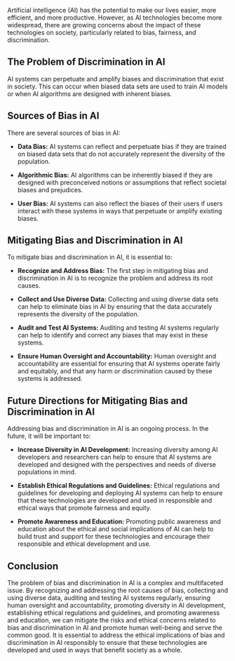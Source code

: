 

Artificial intelligence (AI) has the potential to make our lives easier, more efficient, and more productive. However, as AI technologies become more widespread, there are growing concerns about the impact of these technologies on society, particularly related to bias, fairness, and discrimination.

The Problem of Discrimination in AI
-----------------------------------

AI systems can perpetuate and amplify biases and discrimination that exist in society. This can occur when biased data sets are used to train AI models or when AI algorithms are designed with inherent biases.

Sources of Bias in AI
---------------------

There are several sources of bias in AI:

* **Data Bias:** AI systems can reflect and perpetuate bias if they are trained on biased data sets that do not accurately represent the diversity of the population.

* **Algorithmic Bias:** AI algorithms can be inherently biased if they are designed with preconceived notions or assumptions that reflect societal biases and prejudices.

* **User Bias:** AI systems can also reflect the biases of their users if users interact with these systems in ways that perpetuate or amplify existing biases.

Mitigating Bias and Discrimination in AI
----------------------------------------

To mitigate bias and discrimination in AI, it is essential to:

* **Recognize and Address Bias:** The first step in mitigating bias and discrimination in AI is to recognize the problem and address its root causes.

* **Collect and Use Diverse Data:** Collecting and using diverse data sets can help to eliminate bias in AI by ensuring that the data accurately represents the diversity of the population.

* **Audit and Test AI Systems:** Auditing and testing AI systems regularly can help to identify and correct any biases that may exist in these systems.

* **Ensure Human Oversight and Accountability:** Human oversight and accountability are essential for ensuring that AI systems operate fairly and equitably, and that any harm or discrimination caused by these systems is addressed.

Future Directions for Mitigating Bias and Discrimination in AI
--------------------------------------------------------------

Addressing bias and discrimination in AI is an ongoing process. In the future, it will be important to:

* **Increase Diversity in AI Development:** Increasing diversity among AI developers and researchers can help to ensure that AI systems are developed and designed with the perspectives and needs of diverse populations in mind.

* **Establish Ethical Regulations and Guidelines:** Ethical regulations and guidelines for developing and deploying AI systems can help to ensure that these technologies are developed and used in responsible and ethical ways that promote fairness and equity.

* **Promote Awareness and Education:** Promoting public awareness and education about the ethical and social implications of AI can help to build trust and support for these technologies and encourage their responsible and ethical development and use.

Conclusion
----------

The problem of bias and discrimination in AI is a complex and multifaceted issue. By recognizing and addressing the root causes of bias, collecting and using diverse data, auditing and testing AI systems regularly, ensuring human oversight and accountability, promoting diversity in AI development, establishing ethical regulations and guidelines, and promoting awareness and education, we can mitigate the risks and ethical concerns related to bias and discrimination in AI and promote human well-being and serve the common good. It is essential to address the ethical implications of bias and discrimination in AI responsibly to ensure that these technologies are developed and used in ways that benefit society as a whole.
